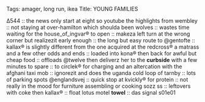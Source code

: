 Tags: amager, long run, ikea
Title: YOUNG FAMILIES
  
∆544 :: the news only start at eight so youtube the highlights from wembley :: not staying at over-hamilton which shoulda been wolves :: wastes time waiting for the house_of_ingvar® to open :: makeza left turn at the wrong corner but realizezit early enough :: the long but easy route to @gentofte :: kallax® is slightly different from the one acquired at the redcross® a matrass and a few other odds and ends :: loaded into kona® then back for awful but cheap food :: offloads @twelve then deliverz her to the **curbside** with a few minutes to spare :: to circlek® for charging and an altercation with the afghani taxi mob :: ignorezit and does the uganda cold loop of tarnby :: lots of parking spots @englandsvej :: quick stop at kvickly® for protein :: not really in the mood for furniture assembling or cooking sozz ss :: leftovers with coke then kallax® :: float lotus motel **towel** :: das signal s01e01  
